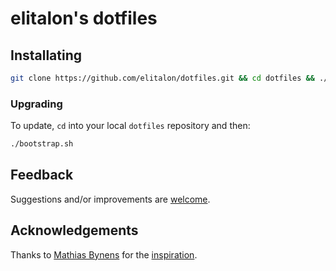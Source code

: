 # elitalon's dotfiles


## Installating

```bash
git clone https://github.com/elitalon/dotfiles.git && cd dotfiles && ./bootstrap.sh
```

### Upgrading

To update, `cd` into your local `dotfiles` repository and then:

```bash
./bootstrap.sh
```

## Feedback
Suggestions and/or improvements are [welcome](https://github.com/elitalon/dotfiles/issues).


## Acknowledgements

Thanks to [Mathias Bynens](https://twitter.com/mathias) for the [inspiration](https://github.com/mathiasbynens/dotfiles).
